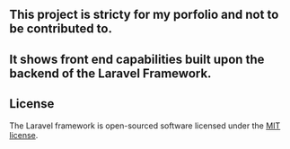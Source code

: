 ## This project is stricty for my porfolio and not to be contributed to.
## It shows front end capabilities built upon the backend of the Laravel Framework.

## License

The Laravel framework is open-sourced software licensed under the [MIT license](http://opensource.org/licenses/MIT).
